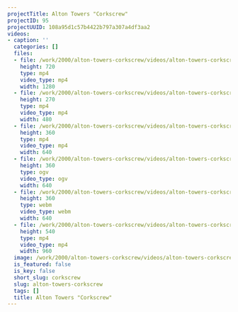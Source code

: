 ```yaml
---
projectTitle: Alton Towers "Corkscrew"
projectID: 95
projectUUID: 108a95d1c57b4422b797a307a4df3aa2
videos:
- caption: ''
  categories: []
  files:
  - file: /work/2000/alton-towers-corkscrew/videos/alton-towers-corkscrew/alton-towers-corkscrew-1280x720.mp4
    height: 720
    type: mp4
    video_type: mp4
    width: 1280
  - file: /work/2000/alton-towers-corkscrew/videos/alton-towers-corkscrew/alton-towers-corkscrew-480x270.mp4
    height: 270
    type: mp4
    video_type: mp4
    width: 480
  - file: /work/2000/alton-towers-corkscrew/videos/alton-towers-corkscrew/alton-towers-corkscrew-640x360.mp4
    height: 360
    type: mp4
    video_type: mp4
    width: 640
  - file: /work/2000/alton-towers-corkscrew/videos/alton-towers-corkscrew/alton-towers-corkscrew-640x360.ogv
    height: 360
    type: ogv
    video_type: ogv
    width: 640
  - file: /work/2000/alton-towers-corkscrew/videos/alton-towers-corkscrew/alton-towers-corkscrew-640x360.webm
    height: 360
    type: webm
    video_type: webm
    width: 640
  - file: /work/2000/alton-towers-corkscrew/videos/alton-towers-corkscrew/alton-towers-corkscrew-960x540.mp4
    height: 540
    type: mp4
    video_type: mp4
    width: 960
  image: /work/2000/alton-towers-corkscrew/videos/alton-towers-corkscrew/alton-towers-corkscrew.01.jpg
  is_featured: false
  is_key: false
  short_slug: corkscrew
  slug: alton-towers-corkscrew
  tags: []
  title: Alton Towers "Corkscrew"
---
```

